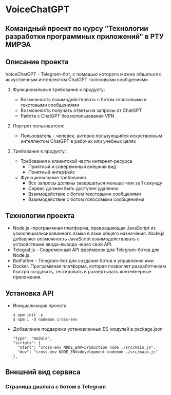 # VoiceChatGPT
## Командный проект по курсу "Технологии разработки программных приложений" в РТУ МИРЭА
## Описание проекта
VoiceChatGPT - Telegram-бот, с помощью которого можно общаться с искуственным интеллектом ChatGPT голосовыми сообщениями

1. Функциональные требования к продукту:
    - Возможность взаимодействовать с ботом голосовыми и текстовыми сообщениями
    - Возможность получать ответы на запросы от ChatGPT 
    - Работа с ChatGPT без использования VPN

2. Портрет пользователя:
    - Пользователь - человек, активно пользующийся искуственным интеллектом ChatGPT в рабочих или учебных целях
   
3. Требования к продукту:
    + Требования к клиентской части интернет-ресурса
      - Приятный и соверемнный внешний вид
      - Понятный интерфейс
    + Функциональные требования
      - Все запросы должны завершаться меньше чем за 1 секунду
      - Сервис должен быть доступен удаленно
      - Взаимодействие с ботом текстовыми сообщенями
      - Взаимодействие с ботом голосовыми сообщениями
      
## Технологии проекта
   + Node.js –программная платформа, превращающая JavaScript из узкоспециализированного языка в язык общего назначения. Node.js добавляет возможность JavaScript взаимодействовать с устройствами ввода-вывода через свой API.
   + Telegraf.js - Современный API фреймворк для Telegram-ботов для Node.js
   + BotFather - Telegram-бот для создания ботов и управления ими
   + Docker. Программная платформа, которая позволяет разработчикам быстро создавать, тестировать и развертывать контейнерные приложения.

## Установка API
  + Инициализация проекта
    ```
    $ npm init -y 
    $ npm i -D nodemon cross-env
    ```
  + Добавление поддержки установленных ES-модулей в package.json
    ```
    "type": "module",
    "scripts": {
      "start": "cross-env NODE_ENV=production node ./src/main.js",
      "dev": "cross-env NODE_ENV=development nodemon ./src/main.js"
    },
    ```
## Внешний вид сервиса
### Страница диалога с ботом в Telegram
